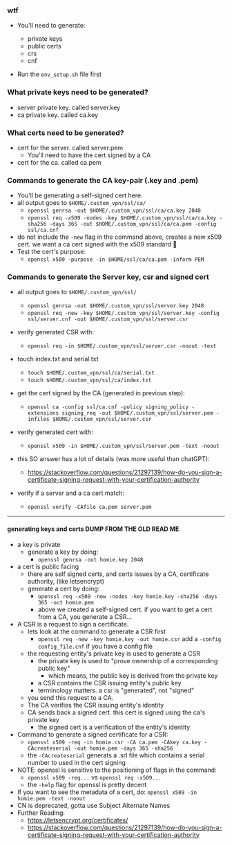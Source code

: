 ### wtf
- You'll need to generate:
    - private keys
    - public certs
    - crs
    - cnf

- Run the `env_setup.sh` file first

### What private keys need to be generated?
- server private key. called server.key
- ca private key. called ca.key

### What certs need to be generated?
- cert for the server. called server.pem
    - You'll need to have the cert signed by a CA
- cert for the ca. called ca.pem

### Commands to generate the CA key-pair (.key and .pem)
- You'll be generating a self-signed cert here.
- all output goes to `$HOME/.custom_vpn/ssl/ca/`
    - `openssl genrsa -out $HOME/.custom_vpn/ssl/ca/ca.key 2048`
    - `openssl req -x509 -nodes -key $HOME/.custom_vpn/ssl/ca/ca.key -sha256 -days 365 -out $HOME/.custom_vpn/ssl/ca/ca.pem -config ssl/ca.cnf`
- do not include the `-new` flag in the command above, creates a new x509 cert. we want a ca cert signed with the x509 standard 🥴
- Test the cert's purpose:
    - `openssl x509 -purpose -in $HOME/ssl/ca/ca.pem -inform PEM`

### Commands to generate the Server key, csr and signed cert
- all output goes to `$HOME/.custom_vpn/ssl/`
    - `openssl genrsa -out $HOME/.custom_vpn/ssl/server.key 2048`
    - `openssl req -new -key $HOME/.custom_vpn/ssl/server.key -config ssl/server.cnf -out $HOME/.custom_vpn/ssl/server.csr`
- verify generated CSR with:
    - `openssl req -in $HOME/.custom_vpn/ssl/server.csr -noout -text`

- touch index.txt and serial.txt
    - `touch $HOME/.custom_vpn/ssl/ca/serial.txt`
    - `touch $HOME/.custom_vpn/ssl/ca/index.txt`

- get the cert signed by the CA (generated in previous step):
    - `openssl ca -config ssl/ca.cnf -policy signing_policy -extensions signing_req -out $HOME/.custom_vpn/ssl/server.pem -infiles $HOME/.custom_vpn/ssl/server.csr`

- verify generated cert with:
    - `openssl x509 -in $HOME/.custom_vpn/ssl/server.pem -text -noout`

- this SO answer has a lot of details (was more useful than chatGPT):
    - https://stackoverflow.com/questions/21297139/how-do-you-sign-a-certificate-signing-request-with-your-certification-authority

- verify if a server and a ca cert match:
    - `openssl verify -CAfile ca.pem server.pem`

---
#### generating keys and certs DUMP FROM THE OLD READ ME 
- a key is private
    - generate a key by doing:
        - `openssl genrsa -out homie.key 2048`
- a cert is public facing
    - there are self signed certs, and certs issues by a CA, certificate authority, (like letsencrypt)
    - generate a cert by doing:
        - `openssl req -x509 -new -nodes -key homie.key -sha256 -days 365 -out homie.pem`
        - above we created a self-signed cert. if you want to get a cert from a CA, you generate a CSR...
- A CSR is a request to sign a certificate.
    - lets look at the command to generate a CSR first
        - `openssl req -new -key homie.key -out homie.csr` add a `-config config_file.cnf` if you have a config file
    - the requesting entity's private key is used to generate a CSR
        - the private key is used to "prove ownership of a corresponding public key"
            - which means, the public key is derived from the private key
        - a CSR contains the CSR issuing entity's public key
        - terminology matters. a csr is "generated", not "signed"
    - you send this request to a CA.
    - The CA verifies the CSR issuing entity's identity
    - CA sends back a signed cert. this cert is signed using the ca's private key
        - the signed cert is a verification of the entity's identity
- Command to generate a signed certificate for a CSR:
    - `openssl x509 -req -in homie.csr -CA ca.pem -CAkey ca.key -CAcreateserial -out homie.pem -days 365 -sha256`
    - the `-CAcreateserial` generats a .srl file which contains a serial number to used in the cert signing
- NOTE: openssl is sensitive to the positioning of flags in the command:
    - `openssl x509 -req...` vs `openssl req -x509...`
    - the `-help` flag for openssl is pretty decent
- If you want to see the metadata of a cert, do:
    `openssl x509 -in homie.pem -text -noout`
- CN is deprecated, gotta use Subject Alternate Names
- Further Reading: 
    - https://letsencrypt.org/certificates/
    - https://stackoverflow.com/questions/21297139/how-do-you-sign-a-certificate-signing-request-with-your-certification-authority